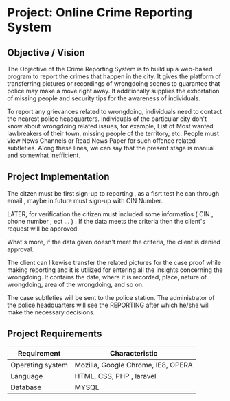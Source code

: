 # Project: Online Crime Reporting System

## Objective / Vision

The Objective of the Crime Reporting System is to build up a web-based program to report the crimes that happen in the city. It gives the platform of transferring pictures or recordings of wrongdoing scenes to guarantee that police may make a move right away. It additionally supplies the exhortation of missing people and security tips for the awareness of individuals.

To report any grievances related to wrongdoing, individuals need to contact the nearest police headquarters. Individuals of the particular city don't know about wrongdoing related issues, for example, List of Most wanted lawbreakers of their town, missing people of the territory, etc. People must view News Channels or Read News Paper for such offence related subtleties. Along these lines, we can say that the present stage is manual and somewhat inefficient.

## Project Implementation

The citzen must be first sign-up to reporting , as a fisrt test he can  through email , maybe in future must sign-up with CIN Number. 

LATER, for verification the citizen must included some informatios ( CIN , phone number , ect ... ) . If the data meets the  criteria then the client's request will be approved

What's more, if the data given doesn't meet the criteria, the client is denied approval.

The client can likewise transfer the related pictures for the case proof while making reporting and it is utilized for entering all the insights concerning the wrongdoing. It contains the date,  where it is recorded, place, nature of wrongdoing, area of the wrongdoing, and so on.

The case subtleties will be sent to the  police station. The administrator of the police headquarters will see the REPORTING after which he/she will make the necessary decisions.


## Project Requirements

| Requirement | Characteristic |
|-------| ----- | 
| Operating system | Mozilla, Google Chrome, IE8, OPERA | 
| Language | HTML, CSS, PHP , laravel | bootstrap
| Database | MYSQL | 